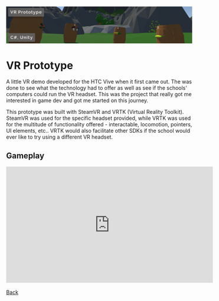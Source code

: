 ![VR Prototype](../banners/VR_Prototype.png)
# VR Prototype
A little VR demo developed for the HTC Vive when it first came out. The was done to see what the technology had to offer as well as see if the schools' computers could run the VR headset. This was the project that really got me interested in game dev and got me started on this journey.

This prototype was built with SteamVR and VRTK (Virtual Reality Toolkit). SteamVR was used for the specific headset provided, while VRTK was used for the multitude of functionality offered - interactable, locomotion, pointers, UI elements, etc.. VRTK would also facilitate other SDKs if the school would ever like to try using a different VR headset.

## Gameplay
<iframe width="560" height="315" src="https://www.youtube.com/embed/RTSIZuJ3vjA" frameborder="0" allowfullscreen></iframe>

[Back](../index.html)
